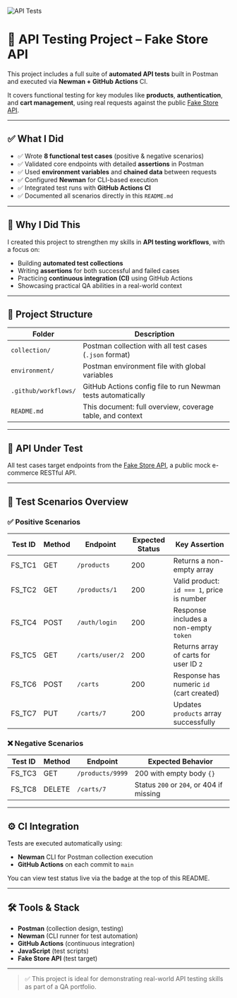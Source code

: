 ![API Tests](https://github.com/GabrielRezeanu03/api-testing-fakestore/actions/workflows/api-tests.yml/badge.svg)

# 🧪 API Testing Project – Fake Store API

This project includes a full suite of **automated API tests** built in Postman and executed via **Newman + GitHub Actions** CI.

It covers functional testing for key modules like **products**, **authentication**, and **cart management**, using real requests against the public [Fake Store API](https://fakestoreapi.com/).

---

## ✅ What I Did

- ✅ Wrote **8 functional test cases** (positive & negative scenarios)
- ✅ Validated core endpoints with detailed **assertions** in Postman
- ✅ Used **environment variables** and **chained data** between requests
- ✅ Configured **Newman** for CLI-based execution
- ✅ Integrated test runs with **GitHub Actions CI**
- ✅ Documented all scenarios directly in this `README.md`

---

## 🎯 Why I Did This

I created this project to strengthen my skills in **API testing workflows**, with a focus on:

- Building **automated test collections**
- Writing **assertions** for both successful and failed cases
- Practicing **continuous integration (CI)** using GitHub Actions
- Showcasing practical QA abilities in a real-world context

---

## 📂 Project Structure

| Folder               | Description                                                  |
| -------------------- | ------------------------------------------------------------ |
| `collection/`        | Postman collection with all test cases (`.json` format)      |
| `environment/`       | Postman environment file with global variables               |
| `.github/workflows/` | GitHub Actions config file to run Newman tests automatically |
| `README.md`          | This document: full overview, coverage table, and context    |

---

## 🔗 API Under Test

All test cases target endpoints from the [Fake Store API](https://fakestoreapi.com/), a public mock e-commerce RESTful API.

---

## 🧪 Test Scenarios Overview

### ✅ Positive Scenarios

| Test ID | Method | Endpoint        | Expected Status | Key Assertion                              |
| ------- | ------ | --------------- | --------------- | ------------------------------------------ |
| FS_TC1  | GET    | `/products`     | 200             | Returns a non-empty array                  |
| FS_TC2  | GET    | `/products/1`   | 200             | Valid product: `id === 1`, price is number |
| FS_TC4  | POST   | `/auth/login`   | 200             | Response includes a non-empty `token`      |
| FS_TC5  | GET    | `/carts/user/2` | 200             | Returns array of carts for user ID `2`     |
| FS_TC6  | POST   | `/carts`        | 200             | Response has numeric `id` (cart created)   |
| FS_TC7  | PUT    | `/carts/7`      | 200             | Updates `products` array successfully      |

### ❌ Negative Scenarios

| Test ID | Method | Endpoint         | Expected Behavior                        |
| ------- | ------ | ---------------- | ---------------------------------------- |
| FS_TC3  | GET    | `/products/9999` | 200 with empty body `{}`                 |
| FS_TC8  | DELETE | `/carts/7`       | Status `200` or `204`, or 404 if missing |

---

## ⚙️ CI Integration

Tests are executed automatically using:

- **Newman** CLI for Postman collection execution
- **GitHub Actions** on each commit to `main`

You can view test status live via the badge at the top of this README.

---

## 🛠 Tools & Stack

- **Postman** (collection design, testing)
- **Newman** (CLI runner for test automation)
- **GitHub Actions** (continuous integration)
- **JavaScript** (test scripts)
- **Fake Store API** (test target)

---

> ✅ This project is ideal for demonstrating real-world API testing skills as part of a QA portfolio.
